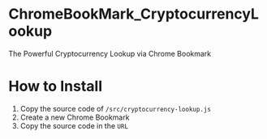 # ChromeBookMark_CryptocurrencyLookup
The Powerful Cryptocurrency Lookup via Chrome Bookmark

# How to Install
1. Copy the source code of `/src/cryptocurrency-lookup.js` 
2. Create a new Chrome Bookmark
3. Copy the source code in the `URL`
